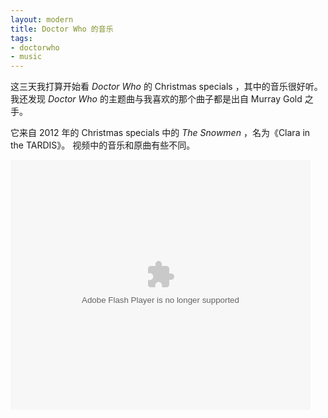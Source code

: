 ```yaml
---
layout: modern
title: Doctor Who 的音乐
tags:
- doctorwho
- music
---
```


这三天我打算开始看 *Doctor Who* 的 Christmas specials ，其中的音乐很好听。我还发现 *Doctor Who* 的主题曲与我喜欢的那个曲子都是出自 Murray Gold 之手。

它来自 2012 年的 Christmas specials 中的 *The Snowmen* ，名为《Clara in the TARDIS》。
视频中的音乐和原曲有些不同。

<embed src="http://player.youku.com/player.php/sid/XNTgyODY0NDg4/v.swf" allowFullScreen="true" quality="high" width="480" height="400" align="middle" allowScriptAccess="always" type="application/x-shockwave-flash"></embed>